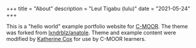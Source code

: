 +++
title = "About"
description = "Leul Tigabu (lulu)"
date = "2021-05-24"
+++

This is a "hello world" example portfolio website for [C-MOOR](https://github.com/C-MOOR). The theme was forked from [lxndrblz/anatole](https://github.com/lxndrblz/anatole).  Theme and example content were modified by [Katherine Cox](https://github.com/KatherineCox) for use by C-MOOR learners.
